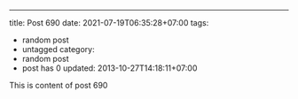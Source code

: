 ---
title: Post 690
date: 2021-07-19T06:35:28+07:00
tags:
  - random post
  - untagged
category:
  - random post
  - post has 0
updated: 2013-10-27T14:18:11+07:00

This is content of post 690